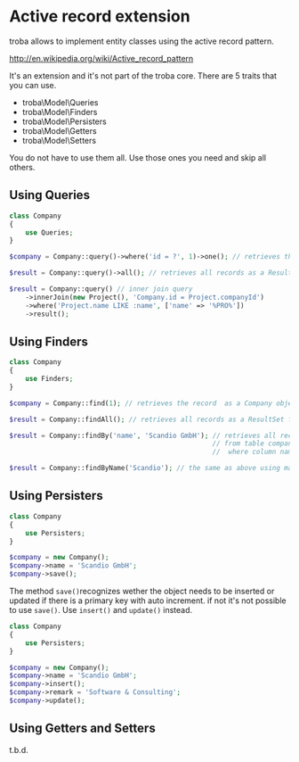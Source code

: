 # Active record extension

troba allows to implement entity classes using the active record pattern.

http://en.wikipedia.org/wiki/Active_record_pattern

It's an extension and it's not part of the troba core. There are 5 traits that you can use.

* troba\Model\Queries
* troba\Model\Finders
* troba\Model\Persisters
* troba\Model\Getters
* troba\Model\Setters

You do not have to use them all. Use those ones you need and skip all others.

## Using Queries

```php
class Company
{
    use Queries;
}

$company = Company::query()->where('id = ?', 1)->one(); // retrieves the record  as a Company object with the id = 1

$result = Company::query()->all(); // retrieves all records as a ResultSet from table company

$result = Company::query() // inner join query
    ->innerJoin(new Project(), 'Company.id = Project.companyId')
    ->where('Project.name LIKE :name', ['name' => '%PRO%'])
    ->result();
```

## Using Finders

```php
class Company
{
    use Finders;
}

$company = Company::find(1); // retrieves the record  as a Company object with the id = 1

$result = Company::findAll(); // retrieves all records as a ResultSet from table company

$result = Company::findBy('name', 'Scandio GmbH'); // retrieves all records as a ResultSet
                                                   // from table company
                                                   //  where column name is equal to 'Scandio GmbH'

$result = Company::findByName('Scandio'); // the same as above using magic methods
```

## Using Persisters

```php
class Company
{
    use Persisters;
}

$company = new Company();
$company->name = 'Scandio GmbH';
$company->save();
```

The method `save()`recognizes wether the object needs to be inserted or updated
if there is a primary key with auto increment. if not it's not possible to use `save()`.
Use `insert()` and `update()` instead.

```php
class Company
{
    use Persisters;
}

$company = new Company();
$company->name = 'Scandio GmbH';
$company->insert();
$company->remark = 'Software & Consulting';
$company->update();
```

## Using Getters and Setters

t.b.d.
